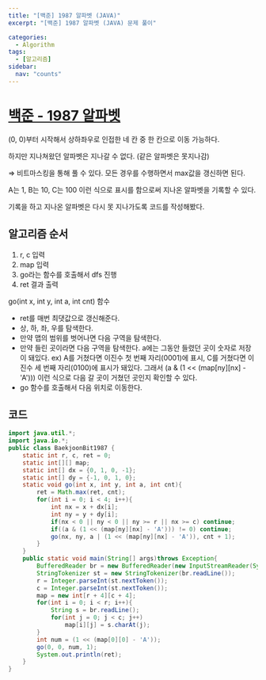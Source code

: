 ```yaml
---
title: "[백준] 1987 알파벳 (JAVA)"
excerpt: "[백준] 1987 알파벳 (JAVA) 문제 풀이"

categories:
  - Algorithm
tags:
  - [알고리즘]
sidebar:
  nav: "counts"
---
```


# [백준 - 1987 알파벳](https://www.acmicpc.net/problem/1987)

(0, 0)부터 시작해서 상하좌우로 인접한 네 칸 중 한 칸으로 이동 가능하다.

하지만 지나쳐왔던 알파벳은 지나갈 수 없다. (같은 알파벳은 못지나감)

⇒ 비트마스킹을 통해 풀 수 있다. 모든 경우를 수행하면서 max값을 갱신하면 된다.

A는 1, B는 10, C는 100 이런 식으로 표시를 함으로써 지나온 알파벳을 기록할 수 있다.

기록을 하고 지나온 알파벳은 다시 못 지나가도록 코드를 작성해봤다.

## 알고리즘 순서

1. r, c 입력
2. map 입력
3. go라는 함수를 호출해서 dfs 진행
4. ret 결과 출력

go(int x, int y, int a, int cnt) 함수

- ret를 매번 최댓값으로 갱신해준다.
- 상, 하, 좌, 우를 탐색한다.
- 만약 맵의 범위를 벗어나면 다음 구역을 탐색한다.
- 만약 들린 곳이라면 다음 구역을 탐색한다.
  a에는 그동안 들렸던 곳이 숫자로 저장이 돼있다.
  ex) A를 거쳤다면 이진수 첫 번째 자리(0001)에 표시, C를 거쳤다면 이진수 세 번째 자리(0100)에 표시가 돼있다. 그래서 (a & (1 << (map[ny][nx] - 'A'))) 이런 식으로 다음 갈 곳이 거쳤던 곳인지 확인할 수 있다.
- go 함수를 호출해서 다음 위치로 이동한다.

## 코드

```java
import java.util.*;
import java.io.*;
public class BaekjoonBit1987 {
    static int r, c, ret = 0;
    static int[][] map;
    static int[] dx = {0, 1, 0, -1};
    static int[] dy = {-1, 0, 1, 0};
    static void go(int x, int y, int a, int cnt){
        ret = Math.max(ret, cnt);
        for(int i = 0; i < 4; i++){
            int nx = x + dx[i];
            int ny = y + dy[i];
            if(nx < 0 || ny < 0 || ny >= r || nx >= c) continue;
            if((a & (1 << (map[ny][nx] - 'A'))) != 0) continue;
            go(nx, ny, a | (1 << (map[ny][nx] - 'A')), cnt + 1);
        }
    }
    public static void main(String[] args)throws Exception{
        BufferedReader br = new BufferedReader(new InputStreamReader(System.in));
        StringTokenizer st = new StringTokenizer(br.readLine());
        r = Integer.parseInt(st.nextToken());
        c = Integer.parseInt(st.nextToken());
        map = new int[r + 4][c + 4];
        for(int i = 0; i < r; i++){
            String s = br.readLine();
            for(int j = 0; j < c; j++)
                map[i][j] = s.charAt(j);
        }
        int num = (1 << (map[0][0] - 'A'));
        go(0, 0, num, 1);
        System.out.println(ret);
    }
}
```
